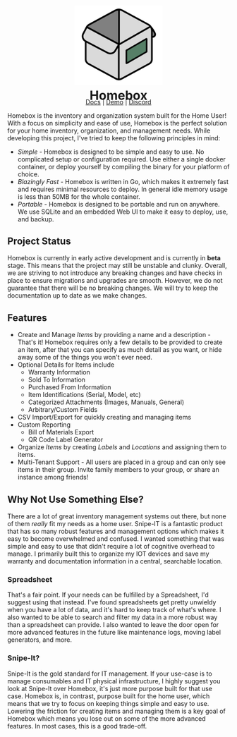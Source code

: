 <h1 align="center">
  <br>
  <img src="assets/img/lilbox.svg" width="200px">
  <br>
  Homebox
  <br>
</h1>
<p align="center" style="width: 100; margin-top: -30px;">
   <a href="https://hay-kot.github.io/homebox/">Docs</a>
   |
   <a href="https://homebox.fly.dev">Demo</a>
   |
   <a href="https://discord.gg/tuncmNrE4z">Discord</a>
</p>



Homebox is the inventory and organization system built for the Home User! With a focus on simplicity and ease of use, Homebox is the perfect solution for your home inventory, organization, and management needs. While developing this project, I've tried to keep the following principles in mind:

- _Simple_ - Homebox is designed to be simple and easy to use. No complicated setup or configuration required. Use either a single docker container, or deploy yourself by compiling the binary for your platform of choice.
- _Blazingly Fast_ - Homebox is written in Go, which makes it extremely fast and requires minimal resources to deploy. In general idle memory usage is less than 50MB for the whole container.
- _Portable_ - Homebox is designed to be portable and run on anywhere. We use SQLite and an embedded Web UI to make it easy to deploy, use, and backup.

## Project Status

Homebox is currently in early active development and is currently in **beta** stage. This means that the project may still be unstable and clunky. Overall, we are striving to not introduce any breaking changes and have checks in place to ensure migrations and upgrades are smooth. However, we do not guarantee that there will be no breaking changes. We will try to keep the documentation up to date as we make changes.

## Features

- Create and Manage _Items_ by providing a name and a description - That's it! Homebox requires only a few details to be provided to create an item, after that you can specify as much detail as you want, or hide away some of the things you won't ever need.
- Optional Details for Items include
    - Warranty Information
    - Sold To Information
    - Purchased From Information
    - Item Identifications (Serial, Model, etc)
    - Categorized Attachments (Images, Manuals, General)
    - Arbitrary/Custom Fields
- CSV Import/Export for quickly creating and managing items
- Custom Reporting
  - Bill of Materials Export
  - QR Code Label Generator
- Organize _Items_ by creating _Labels_ and _Locations_ and assigning them to items.
- Multi-Tenant Support - All users are placed in a group and can only see items in their group. Invite family members to your group, or share an instance among friends!


## Why Not Use Something Else?

There are a lot of great inventory management systems out there, but none of them _really_ fit my needs as a home user. Snipe-IT is a fantastic product that has so many robust features and management options which makes it easy to become overwhelmed and confused. I wanted something that was simple and easy to use that didn't require a lot of cognitive overhead to manage. I primarily built this to organize my IOT devices and save my warranty and documentation information in a central, searchable location.

### Spreadsheet

That's a fair point. If your needs can be fulfilled by a Spreadsheet, I'd suggest using that instead. I've found spreadsheets get pretty unwieldy when you have a lot of data, and it's hard to keep track of what's where. I also wanted to be able to search and filter my data in a more robust way than a spreadsheet can provide. I also wanted to leave the door open for more advanced features in the future like maintenance logs, moving label generators, and more.

### Snipe-It?

Snipe-It is the gold standard for IT management. If your use-case is to manage consumables and IT physical infrastructure, I highly suggest you look at Snipe-It over Homebox, it's just more purpose built for that use case. Homebox is, in contrast, purpose built for the home user, which means that we try to focus on keeping things simple and easy to use. Lowering the friction for creating items and managing them is a key goal of Homebox which means you lose out on some of the more advanced features. In most cases, this is a good trade-off.
